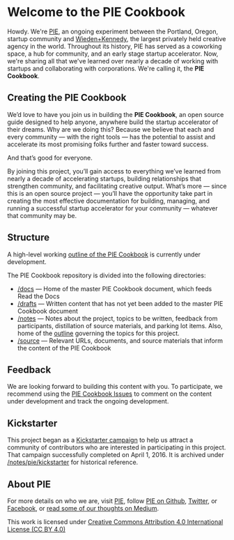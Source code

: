 # Welcome to the PIE Cookbook

Howdy. We're [PIE](http://piepdx.com/), an ongoing experiment between the Portland, Oregon, startup community and [Wieden+Kennedy](http://wk.com/), the largest privately held creative agency in the world. Throughout its history, PIE has served as a coworking space, a hub for community, and an early stage startup accelerator. Now, we're sharing all that we've learned over nearly a decade of working with startups and collaborating with corporations. We're calling it, the **PIE Cookbook**. 

## Creating the PIE Cookbook

We’d love to have you join us in building the **PIE Cookbook**, an open source guide designed to help anyone, anywhere build the startup accelerator of their dreams. Why are we doing this? Because we believe that each and every community — with the right tools — has the potential to assist and accelerate its most promising folks further and faster toward success. 

And that’s good for everyone.

By joining this project, you’ll gain access to everything we’ve learned from nearly a decade of accelerating startups, building relationships that strengthen community, and facilitating creative output. What’s more — since this is an open source project — you’ll have the opportunity take part in creating the most effective documentation for building, managing, and running a successful startup accelerator for your community — whatever that community may be.

## Structure

A high-level working [outline of the PIE Cookbook](https://github.com/piepdx/pie-cookbook/tree/master/notes/outline.md) is currently under development.

The PIE Cookbook repository is divided into the following directories:

- [/docs](https://github.com/piepdx/pie-cookbook/tree/master/docs) — Home of the master PIE Cookbook document, which feeds Read the Docs
- [/drafts](https://github.com/piepdx/pie-cookbook/tree/master/drafts/) — Written content that has not yet been added to the master PIE Cookbook document
- [/notes](https://github.com/piepdx/pie-cookbook/tree/master/notes/) — Notes about the project, topics to be written, feedback from participants, distillation of source materials, and parking lot items. Also, home of the [outline](https://github.com/piepdx/pie-cookbook/blob/master/notes/outline.md) governing the topics for this project.
- [/source](https://github.com/piepdx/pie-cookbook/tree/master/source/) — Relevant URLs, documents, and source materials that inform the content of the PIE Cookbook

## Feedback

We are looking forward to building this content with you. To participate, we recommend using the [PIE Cookbook Issues](https://github.com/piepdx/pie-cookbook/issues) to comment on the content under development and track the ongoing development. 

## Kickstarter

This project began as a [Kickstarter campaign](https://www.kickstarter.com/projects/turoczy/pie-cookbook-an-open-source-guide-for-startup-acce) to help us attract a community of contributors who are interested in participating in this project. That campaign successfully completed on April 1, 2016. It is archived under [/notes/pie/kickstarter](https://github.com/piepdx/pie-cookbook/tree/master/notes/pie/kickstarter) for historical reference.  

## About PIE
For more details on who we are, visit [PIE](http://piepdx.com), follow [PIE on Github](https://github.com/piepdx), [Twitter](http://twitter.com/piepdx), or [Facebook](http://facebook.com/piepdx), or [read some of our thoughts on Medium](https://medium.com/portland-incubator-experiment).

This work is licensed under [Creative Commons Attribution 4.0 International License (CC BY 4.0)](https://github.com/piepdx/pie-cookbook/blob/master/LICENSE.txt)